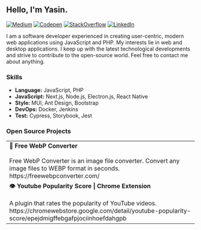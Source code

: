 ## Hello, I'm Yasin.

[![Medium](https://img.shields.io/badge/medium-000000?logo=medium&style=flat&logoColor=white)](https://medium.com/@yasgo)
[![Codepen](https://img.shields.io/badge/codepen-1f2025?logo=codepen&style=flat&logoColor=white)](https://codepen.io/yasgo)
[![StackOverflow](https://img.shields.io/badge/stackoverflow-f48024?logo=stackoverflow&style=flat&logoColor=white)](https://stackoverflow.com/users/6172769/yasgo)
[![LinkedIn](https://img.shields.io/badge/linkedin-0377b5?logo=linkedin&style=flat)](https://www.linkedin.com/in/yasinburakkalkan/)

I am a software developer experienced in creating user-centric, modern web applications using JavaScript and PHP. My interests lie in web and desktop applications. I keep up with the latest technological developments and strive to contribute to the open-source world. Feel free to contact me about anything.


### Skills

-  **Language:**  JavaScript, PHP
-  **JavaScript:**  Next.js, Node.js, Electron.js, React Native
-  **Style:**  MUI, Ant Design, Bootstrap
-  **DevOps:**  Docker, Jenkins
-  **Test:**  Cypress, Storybook, Jest

### Open Source Projects

<table>
  <tbody>
    <tr>
      <td>
        <b>🦎 Free WebP Converter</b>
        <br />
        <br />
        Free WebP Converter is an image file converter. Convert any image files to WEBP format in seconds.
        <br />
        https://freewebpconverter.com/
      </td>
    </tr>
    <tr>
      <td>
        <b>👁 Youtube Popularity Score | Chrome Extension</b>
        <br />
        <br />
        A plugin that rates the popularity of YouTube videos.
        <br />
        https://chromewebstore.google.com/detail/youtube-popularity-score/epejdmigffebgafpjociinhoefdahgpb
      </td>
    </tr>
  </tbody>
</table>
